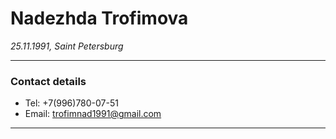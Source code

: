# Nadezhda Trofimova

_25.11.1991, Saint Petersburg_

---

### Contact details

- Tel: +7(996)780-07-51
- Email: trofimnad1991@gmail.com

---
